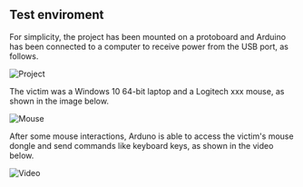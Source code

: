 ## Test enviroment

For simplicity, the project has been mounted on a protoboard and Arduino has been connected to a computer to receive power from the USB port, as follows.

![Project](https://raw.githubusercontent.com/dnatividade/Arduino_mousejack/master/testing/project.jpg)


The victim was a Windows 10 64-bit laptop and a Logitech xxx mouse, as shown in the image below.

![Mouse](https://raw.githubusercontent.com/dnatividade/Arduino_mousejack/master/testing/mouse.jpg)


After some mouse interactions, Arduno is able to access the victim's mouse dongle and send commands like keyboard keys, as shown in the video below.

![Video](./)
